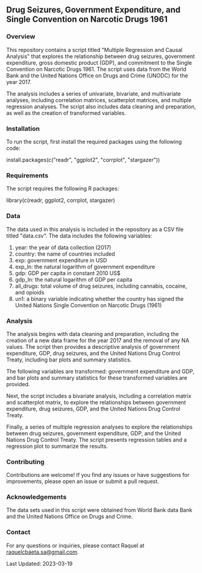 ###
## Drug Seizures, Government Expenditure, and Single Convention on Narcotic Drugs 1961
###

### Overview

This repository contains a script titled "Multiple Regression and Causal Analysis" that explores the relationship between drug seizures, government expenditure, gross domestic product (GDP), and commitment to the Single Convention on Narcotic Drugs 1961. The script uses data from the World Bank and the United Nations Office on Drugs and Crime (UNODC) for the year 2017.

The analysis includes a series of univariate, bivariate, and multivariate analyses, including correlation matrices, scatterplot matrices, and multiple regression analyses. The script also includes data cleaning and preparation, as well as the creation of transformed variables.

### Installation

To run the script, first install the required packages using the following code:

install.packages(c("readr", "ggplot2", "corrplot", "stargazer"))

### Requirements

The script requires the following R packages:

library(c(readr, ggplot2, corrplot, stargazer)

### Data

The data used in this analysis is included in the repository as a CSV file titled "data.csv". The data includes the following variables:

1. year: the year of data collection (2017)
2. country: the name of countries included
3. exp: government expenditure in USD 
4. exp_ln: the natural logarithm of government expenditure
5. gdp: GDP per capita in constant 2010 US$
6. gdp_ln: the natural logarithm of GDP per capita
7. all_drugs: total volume of drug seizures, including cannabis, cocaine, and opioids
8. un1: a binary variable indicating whether the country has signed the United Nations Single Convention on Narcotic Drugs (1961)

### Analysis

The analysis begins with data cleaning and preparation, including the creation of a new data frame for the year 2017 and the removal of any NA values. The script then provides a descriptive analysis of government expenditure, GDP, drug seizures, and the United Nations Drug Control Treaty, including bar plots and summary statistics.

The following variables are transformed: government expenditure and GDP, and bar plots and summary statistics for these transformed variables are provided.

Next, the script includes a bivariate analysis, including a correlation matrix and scatterplot matrix, to explore the relationships between government expenditure, drug seizures, GDP, and the United Nations Drug Control Treaty.

Finally, a series of multiple regression analyses to explore the relationships between drug seizures, government expenditure, GDP, and the United Nations Drug Control Treaty. The script presents regression tables and a regression plot to summarize the results.

### Contributing

Contributions are welcome! If you find any issues or have suggestions for improvements, please open an issue or submit a pull request.

### Acknowledgements

The data sets used in this script were obtained from World Bank data Bank and the United Nations Office on Drugs and Crime.

### Contact

For any questions or inquiries, please contact Raquel at raquelcbaeta.sa@gmail.com.

Last Updated: 2023-03-19

